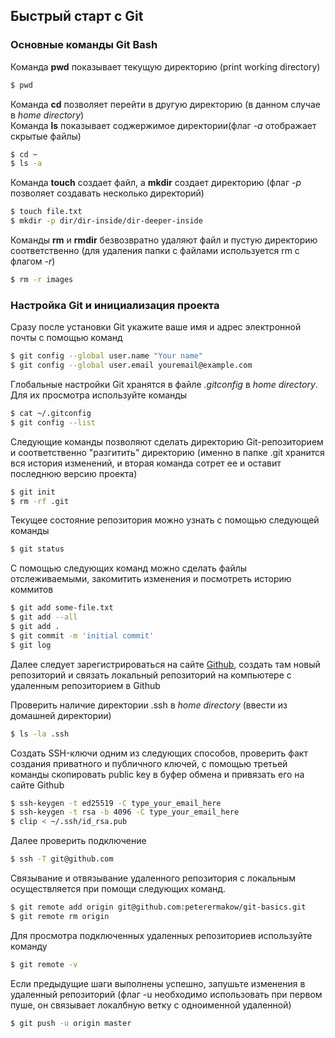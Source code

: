 ## Быстрый старт с Git

### Основные команды Git Bash

Команда **pwd** показывает текущую директорию (print working directory)  
```bash
$ pwd
```

Команда **cd** позволяет перейти в другую директорию (в данном случае в *home directory*)  
Команда **ls** показывает соджержимое директории(флаг *-a* отображает скрытые файлы) 
```bash
$ cd ~
$ ls -a
```

Команда **touch** создает файл, а **mkdir** создает директорию (флаг *-p* позволяет создавать несколько директорий)
```bash
$ touch file.txt
$ mkdir -p dir/dir-inside/dir-deeper-inside
```  

Команды **rm** и **rmdir** безвозвратно удаляют файл и пустую директорию соответственно (для удаления папки с файлами используется rm с флагом *-r*)  
```bash
$ rm -r images
```  

### Настройка Git и инициализация проекта

Сразу после установки Git укажите ваше имя и адрес электронной почты с помощью команд
```bash
$ git config --global user.name "Your name"
$ git config --global user.email youremail@example.com
```  

Глобальные настройки Git хранятся в файле *.gitconfig* в *home directory*. Для их просмотра используйте команды  
```bash
$ cat ~/.gitconfig
$ git config --list
```    

Следующие команды позволяют сделать директорию Git-репозиторием и соответственно "разгитить" директорию (именно в папке .git хранится вся история изменений, и вторая команда сотрет ее и оставит последнюю версию проекта)
```bash
$ git init
$ rm -rf .git
```  

Текущее состояние репозитория можно узнать с помощью следующей команды
```bash
$ git status
```  

C помощью следующих команд можно сделать файлы отслеживаемыми, закомитить изменения и посмотреть историю коммитов
```bash
$ git add some-file.txt
$ git add --all
$ git add .
$ git commit -m 'initial commit'
$ git log
``` 


Далее следует зарегистрироваться на сайте [Github](https://github.com/ "Github"), создать там новый репозиторий и связать локальный репозиторий на компьютере с удаленным репозиторием в Github

Проверить наличие директории .ssh в *home directory* (ввести из домашней директории)
```bash
$ ls -la .ssh
```  

Создать SSH-ключи одним из следующих способов, проверить факт создания приватного и публичного ключей, с помощью третьей команды скопировать public key в буфер обмена и привязать его на сайте Github 
```bash
$ ssh-keygen -t ed25519 -С type_your_email_here
$ ssh-keygen -t rsa -b 4096 -C type_your_email_here
$ clip < ~/.ssh/id_rsa.pub
```  

Далее проверить подключение
```bash
$ ssh -T git@github.com
```  

Связывание и отвязывание удаленного репозитория с локальным осуществляется при помощи следующих команд. 
```bash
$ git remote add origin git@github.com:peterermakow/git-basics.git
$ git remote rm origin
```  

Для просмотра подключенных удаленных репозиториев используйте команду  
```bash
$ git remote -v  
```  

Если предыдущие шаги выполнены успешно, запушьте изменения в удаленный репозиторий (флаг -u необходимо использовать при первом пуше, он связывает локалбную ветку с одноименной удаленной)
```bash
$ git push -u origin master
```  



 



